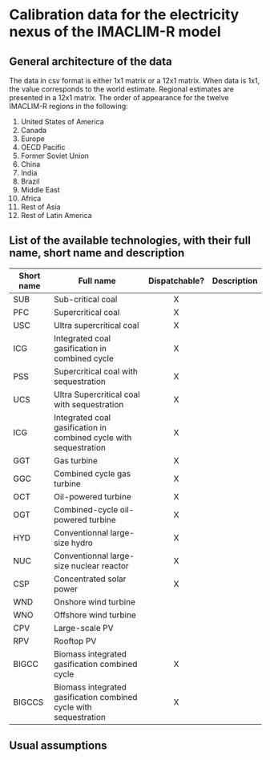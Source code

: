# Calibration data for the electricity nexus of the IMACLIM-R model

## General architecture of the data

The data in csv format is either 1x1 matrix or a 12x1 matrix. When data is 1x1, the value corresponds to the world estimate. Regional estimates are presented in a 12x1 matrix. The order of appearance for the twelve IMACLIM-R regions in the following:
1) United States of America
2) Canada
3) Europe
4) OECD Pacific
5) Former Soviet Union
6) China
7) India
8) Brazil
9) Middle East
10) Africa
11) Rest of Asia
12) Rest of Latin America


## List of the available technologies, with their full name, short name and description

| Short name        | Full name     | Dispatchable?| Description |
|--------------|-----------|:------------:|------------|
|SUB  | Sub-critical coal    |   X     |  |
|PFC     | Supercritical coal|    X    |  |
|USC    | Ultra supercritical coal|     X  |  |
|ICG   |Integrated coal gasification in combined cycle|    X   |  |
|PSS     | Supercritical coal with sequestration|     X   |  |
|UCS   | Ultra Supercritical coal with sequestration|    X    |  |
|ICG   |Integrated coal gasification in combined cycle with sequestration|  X     |  |
|GGT   |Gas turbine|   X    |  |
|GGC|Combined cycle gas turbine|    X   |  |
|OCT|Oil-powered turbine|   X    |  |
|OGT|Combined-cycle oil-powered turbine|   X    |  |
|HYD|Conventionnal large-size hydro|   X    |  |
|NUC|Conventionnal large-size nuclear reactor|   X    |  |
|CSP|Concentrated solar power|   X    |  |
|WND|Onshore wind turbine|      |  |
|WNO|Offshore wind turbine|      |  |
|CPV|Large-scale PV|      |  |
|RPV|Rooftop PV|      |  |
|BIGCC|Biomass integrated gasification combined cycle|   X   |  |
|BIGCCS|Biomass integrated gasification combined cycle with sequestration|   X   |  |

## Usual assumptions
